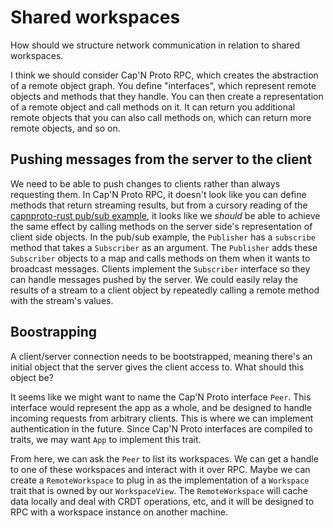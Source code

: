 # Shared workspaces

How should we structure network communication in relation to shared workspaces.

I think we should consider Cap'N Proto RPC, which creates the abstraction of a remote object graph. You define "interfaces", which represent remote objects and methods that they handle. You can then create a representation of a remote object and call methods on it. It can return you additional remote objects that you can also call methods on, which can return more remote objects, and so on.

## Pushing messages from the server to the client

We need to be able to push changes to clients rather than always requesting them. In Cap'N Proto RPC, it doesn't look like you can define methods that return streaming results, but from a cursory reading of the [capnproto-rust pub/sub example](https://github.com/capnproto/capnproto-rust/tree/master/capnp-rpc/examples/pubsub), it looks like we *should* be able to achieve the same effect by calling methods on the server side's representation of client side objects. In the pub/sub example, the `Publisher` has a `subscribe` method that takes a `Subscriber` as an argument. The `Publisher` adds these `Subscriber` objects to a map and calls methods on them when it wants to broadcast messages. Clients implement the `Subscriber` interface so they can handle messages pushed by the server. We could easily relay the results of a stream to a client object by repeatedly calling a remote method with the stream's values.

## Boostrapping

A client/server connection needs to be bootstrapped, meaning there's an initial object that the server gives the client access to. What should this object be?

It seems like we might want to name the Cap'N Proto interface `Peer`. This interface would represent the app as a whole, and be designed to handle incoming requests from arbitrary clients. This is where we can implement authentication in the future. Since Cap'N Proto interfaces are compiled to traits, we may want `App` to implement this trait.

From here, we can ask the `Peer` to list its workspaces. We can get a handle to one of these workspaces and interact with it over RPC. Maybe we can create a `RemoteWorkspace` to plug in as the implementation of a `Workspace` trait that is owned by our `WorkspaceView`. The `RemoteWorkspace` will cache data locally and deal with CRDT operations, etc, and it will be designed to RPC with a workspace instance on another machine.

